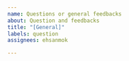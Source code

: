 ```yaml
---
name: Questions or general feedbacks
about: Question and feedbacks
title: "[General]"
labels: question
assignees: ehsanmok

---
```



